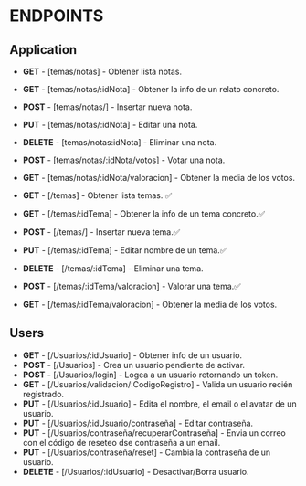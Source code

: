 # ENDPOINTS

## Application

- **GET** - [temas/notas] - Obtener lista notas.
- **GET** - [temas/notas/:idNota] - Obtener la info de un relato concreto.
- **POST** - [temas/notas/] - Insertar nueva nota.
- **PUT** - [temas/notas/:idNota] - Editar una nota.
- **DELETE** - [temas/notas:idNota] - Eliminar una nota.
- **POST** - [temas/notas/:idNota/votos] - Votar una nota.
- **GET** - [temas/notas/:idNota/valoracion] - Obtener la media de los votos.

- **GET** - [/temas] - Obtener lista temas. ✅
- **GET** - [/temas/:idTema] - Obtener la info de un tema concreto.✅
- **POST** - [/temas/] - Insertar nueva tema.✅
- **PUT** - [/temas/:idTema] - Editar nombre de un tema.✅
- **DELETE** - [/temas/:idTema] - Eliminar una tema.
- **POST** - [/temas/:idTema/valoracion] - Valorar una tema.✅
- **GET** - [/temas/:idTema/valoracion] - Obtener la media de los votos.

## Users

- **GET** - [/Usuarios/:idUsuario] - Obtener info de un usuario.
- **POST** - [/Usuarios] - Crea un usuario pendiente de activar.
- **POST** - [/Usuarios/login] - Logea a un usuario retornando un token.
- **GET** - [/Usuarios/validacion/:CodigoRegistro] - Valida un usuario recién registrado.
- **PUT** - [/Usuarios/:idUsuario] - Edita el nombre, el email o el avatar de un usuario.
- **PUT** - [/Usuarios/:idUsuario/contraseña] - Editar contraseña.
- **PUT** - [/Usuarios/contraseña/recuperarContraseña] - Envia un correo con el código de reseteo dse contraseña a un email.
- **PUT** - [/Usuarios/contraseña/reset] - Cambia la contraseña de un usuario.
- **DELETE** - [/Usuarios/:idUsuario] - Desactivar/Borra usuario. 
